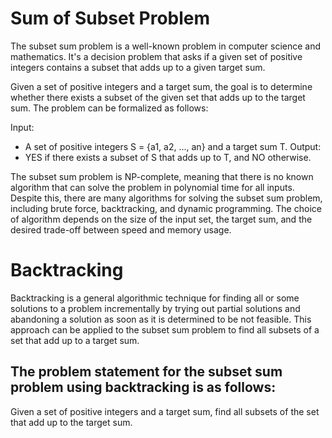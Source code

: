 
# Sum of Subset Problem

The subset sum problem is a well-known problem in computer science and mathematics. 
It's a decision problem that asks if a given set of positive integers contains a subset that adds up to a given target sum.

Given a set of positive integers and a target sum, the goal is to determine whether there exists a subset of the given set that adds up to the target sum. The problem can be formalized as follows:

Input: 
* A set of positive integers S = {a1, a2, ..., an} and a target sum T.
Output: 
* YES if there exists a subset of S that adds up to T, and NO otherwise.

The subset sum problem is NP-complete, meaning that there is no known algorithm that can solve the problem in polynomial time for all inputs. Despite this, there are many algorithms for solving the subset sum problem, including brute force, backtracking, and dynamic programming. The choice of algorithm depends on the size of the input set, the target sum, and the desired trade-off between speed and memory usage.

# Backtracking 

Backtracking is a general algorithmic technique for finding all or some solutions to a problem incrementally by trying out partial solutions and abandoning a solution as soon as it is determined to be not feasible. 
This approach can be applied to the subset sum problem to find all subsets of a set that add up to a target sum.

## The problem statement for the subset sum problem using backtracking is as follows:

Given a set of positive integers and a target sum, find all subsets of the set that add up to the target sum.